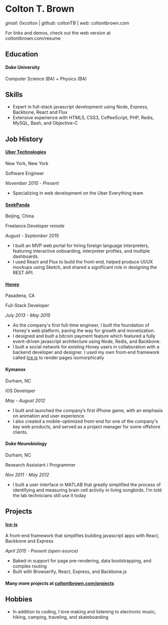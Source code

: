 # Colton T. Brown
*gmail:* 0xcolton | 
*github:* coltonTB | 
*web:* coltontbrown.com

<div class="pdf-only site-plug">
For links and demos, check out the web version at coltontbrown.com/resume
</div>

## Education

#### Duke University

Computer Science (BA) + Physics (BA)


## Skills

+ Expert in full-stack javascript development using Node, Express, Backbone, React and Flux
+ Extensive experience with HTML5, CSS3, CoffeeScript, PHP, Redis, MySQL, Bash, and Objective-C


## Job History

#### [Uber Technologies][uber-home]

New York, New York

Software Engineer

*November 2015 - Present*

+ Specializing in web development on the Uber Everything team


#### [SeekPanda][seekpanda-home]

Beijing, China

Freelance Developer *remote*

*August - September 2015*

+ I built an MVP web portal for hiring foreign language interpreters, featuring interactive onboarding, interpreter profiles, and multiple dashboards.
+ I used React and Flux to build the front-end, helped produce UI/UX mockups using Sketch, and shared a significant role in designing the REST API.


#### [Honey][honey-home]
Pasadena, CA

Full-Stack Developer

*July 2013 - May 2015*

+ As the company's first full-time engineer, I built the foundation of Honey's web platform, paving the way for growth and monetization.
+ I designed and built a bitcoin payment feature which featured a fully event-driven javascript architecture using Node, Redis, and Backbone.
+ I built a social network for existing Honey users in collaboration with a backend developer and designer. I used my own front-end framework called [Ice.js][ice-link] to render pages isomorphically


#### Kymanox
Durham, NC

iOS Developer

*May - August 2012*

+ I built and launched the company’s first iPhone game, with an emphasis on animation and user experience.
+ I also created a mobile-optimized front-end for one of the company's key web products, and served as a project manager for some offshore clients.

#### Duke Neurobiology
Durham, NC

Research Assistant / Programmer

*Nov 2011 - May 2012*

+ I built a user interface in MATLAB that greatly simplified the process of identifying and measuring brain cell activity in living songbirds. I'm told the lab technicians still use it today

## Projects

#### [Ice-js](http://coltonTB.github.io/ice-js)
A front-end framework that simplifies building javascript apps with React, Backbone and Express

*April 2015 - Present* <span class="pdf-only">*(open-source)*</span>

+ Baked-in support for page pre-rendering, data bootstrapping, and complex routing
+ Built with Browserify, React, Express, and Backbone.js


#### Many more projects at [coltontbrown.com/projects](http://www.coltontbrown.com/projects)



## Hobbies
+ In addition to coding, I love making and listening to electronic music, hiking, camping, traveling, and skateboarding

[honey-home]: http://joinhoney.com
[seekpanda-home]: http://seekpanda.com
[uber-home]: http://www.uber.com
[ice-link]: http://coltontb.github.io/ice-js
[honey-chstore]: https://chrome.google.com/webstore/detail/honey/bmnlcjabgnpnenekpadlanbbkooimhnj?hl=en-US
[press-dukefwd]: http://dukeforward.duke.edu/news/duke-neurobiologist-richard-mooney-reveals-some-surprising-parallels-betwee
[press-sciam]: http://www.scientificamerican.com/podcast/episode/granular-materials-could-thwart-missiles/
[press-io9]: http://io9.com/new-missile-study-reveals-a-terrible-setback-in-fight-a-1697060546
[press-popsci]: http://www.popsci.com/physics-proves-grainy-soil-good-stopping-missiles?dom=tw&src=SOC
[press-scireview]: http://journals.aps.org/prl/abstract/10.1103/PhysRevLett.114.144502